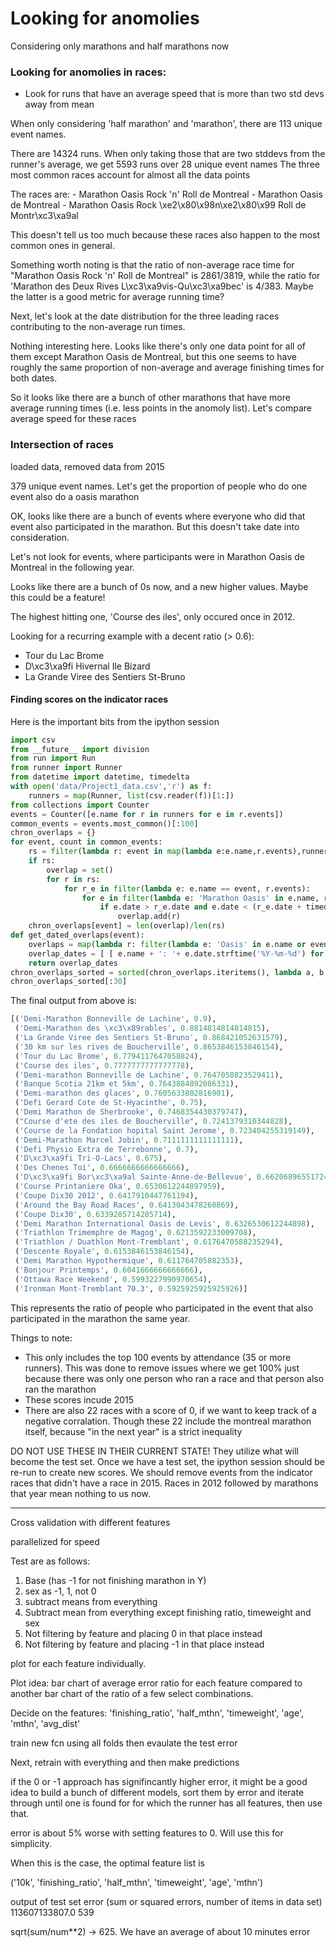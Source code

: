# Looking for anomolies

Considering only marathons and half marathons now

### Looking for anomolies in races:
- Look for runs that have an average speed that is more than two std devs away from mean

When only considering 'half marathon' and 'marathon', there are 113 unique event names.

There are 14324 runs. When only taking those that are two stddevs from the runner's average, we get 5593 runs over 28 unique event names
The three most common races account for almost all the data points

The races are:
    - Marathon Oasis Rock 'n' Roll de Montreal
    - Marathon Oasis de Montreal
    - Marathon Oasis Rock \xe2\x80\x98n\xe2\x80\x99 Roll de Montr\xc3\xa9al

This doesn't tell us too much because these races also happen to the most common ones in general.

Something worth noting is that the ratio of non-average race time for "Marathon Oasis Rock 'n' Roll de Montreal" is 2861/3819, while the ratio for 'Marathon des Deux Rives L\xc3\xa9vis-Qu\xc3\xa9bec' is 4/383. Maybe the latter is a good metric for average running time?


Next, let's look at the date distribution for the three leading races contributing to the non-average run times.

Nothing interesting here. Looks like there's only one data point for all of them except Marathon Oasis de Montreal, but this one seems to have roughly the same proportion of non-average and average finishing times for both dates.


So it looks like there are a bunch of other marathons that have more average running times (i.e. less points in the anomoly list). Let's compare average speed for these races


### Intersection of races

loaded data, removed data from 2015

379 unique event names. Let's get the proportion of people who do one event also do a
oasis marathon

OK, looks like there are a bunch of events where everyone who did that event also
participated in the marathon. But this doesn't take date into consideration.

Let's not look for events, where participants were in Marathon Oasis de Montreal in the following year.

Looks like there are a bunch of 0s now, and a new higher values. Maybe this could be a feature!


The highest hitting one, 'Course des iles', only occured once in 2012.

Looking for a recurring example with a decent ratio (> 0.6):
- Tour du Lac Brome
- D\xc3\xa9fi Hivernal Ile Bizard
- La Grande Viree des Sentiers St-Bruno

#### Finding scores on the indicator races

Here is the important bits from the ipython session

```python
import csv
from __future__ import division
from run import Run
from runner import Runner
from datetime import datetime, timedelta
with open('data/Project1_data.csv','r') as f:
    runners = map(Runner, list(csv.reader(f))[1:])
from collections import Counter
events = Counter([e.name for r in runners for e in r.events])
common_events = events.most_common()[:100]
chron_overlaps = {}
for event, count in common_events:
    rs = filter(lambda r: event in map(lambda e:e.name,r.events),runners)
    if rs:
        overlap = set()
        for r in rs:
            for r_e in filter(lambda e: e.name == event, r.events):
                for e in filter(lambda e: 'Marathon Oasis' in e.name, r.events):
                    if e.date > r_e.date and e.date < (r_e.date + timedelta(days=265)):
                        overlap.add(r)
    chron_overlaps[event] = len(overlap)/len(rs)
def get_dated_overlaps(event):
    overlaps = map(lambda r: filter(lambda e: 'Oasis' in e.name or event in e.name, r.events), rs)
    overlap_dates = [ [ e.name + ': '+ e.date.strftime('%Y-%m-%d') for e in re] for re in overlaps]
    return overlap_dates
chron_overlaps_sorted = sorted(chron_overlaps.iteritems(), lambda a, b: 1 if a[1] < b[1] else 0 if a[1] == b[1] else -1)
chron_overlaps_sorted[:30]
```

The final output from above is:
```python
[('Demi-Marathon Bonneville de Lachine', 0.9),
 ('Demi-Marathon des \xc3\x89rables', 0.8814814814814815),
 ('La Grande Viree des Sentiers St-Bruno', 0.868421052631579),
 ('30 km sur les rives de Boucherville', 0.8653846153846154),
 ('Tour du Lac Brome', 0.7794117647058824),
 ('Course des iles', 0.7777777777777778),
 ('Demi-marathon Bonneville de Lachine', 0.7647058823529411),
 ('Banque Scotia 21km et 5km', 0.7643884892086331),
 ('Demi-marathon des glaces', 0.7605633802816901),
 ('Defi Gerard Cote de St-Hyacinthe', 0.75),
 ('Demi Marathon de Sherbrooke', 0.7468354430379747),
 ("Course d'ete des iles de Boucherville", 0.7241379310344828),
 ('Course de la Fondation hopital Saint Jerome', 0.723404255319149),
 ('Demi-Marathon Marcel Jobin', 0.7111111111111111),
 ('Defi Physio Extra de Terrebonne', 0.7),
 ('D\xc3\xa9fi Tri-O-Lacs', 0.675),
 ('Des Chenes Toi', 0.6666666666666666),
 ('D\xc3\xa9fi Bor\xc3\xa9al Sainte-Anne-de-Bellevue', 0.6620689655172414),
 ('Course Printaniere Oka', 0.6530612244897959),
 ('Coupe Dix30 2012', 0.6417910447761194),
 ('Around the Bay Road Races', 0.6413043478260869),
 ('Coupe Dix30', 0.6339285714285714),
 ('Demi Marathon International Oasis de Levis', 0.6326530612244898),
 ('Triathlon Trimemphre de Magog', 0.6213592233009708),
 ('Triathlon / Duathlon Mont-Tremblant', 0.6176470588235294),
 ('Descente Royale', 0.6153846153846154),
 ('Demi Marathon Hypothermique', 0.611764705882353),
 ('Bonjour Printemps', 0.6041666666666666),
 ('Ottawa Race Weekend', 0.5993227990970654),
 ('Ironman Mont-Tremblant 70.3', 0.5925925925925926)]
```

This represents the ratio of people who participated in the event that also participated
in the marathon the same year.

Things to note:
- This only includes the top 100 events by attendance (35 or more runners). This was done to remove issues where we get 100% just because there was only one person who ran a race and that person also ran the marathon
- These scores incude 2015
- There are also 22 races with a score of 0, if we want to keep track of a negative corralation. Though these 22 include the montreal marathon itself, because "in the next year" is a strict inequality

DO NOT USE THESE IN THEIR CURRENT STATE! They utilize what will become the test set.
Once we have a test set, the ipython session should be re-run to create new scores.
We should remove events from the indicator races that didn't have a race in 2015. Races in 2012 followed by marathons that year mean nothing to us now.


------------

Cross validation with different features

parallelized for speed

Test are as follows:

1. Base (has -1 for not finishing marathon in Y) 
2. sex as -1, 1, not 0
3. subtract means from everything
4. Subtract mean from everything except finishing ratio, timeweight and sex
5. Not filtering by feature and placing 0 in that place instead
6. Not filtering by feature and placing -1 in that place instead

plot for each feature individually.

Plot idea: bar chart of average error ratio for each feature compared to another bar
chart of the ratio of a few select combinations. 


Decide on the features: 'finishing_ratio', 'half_mthn', 'timeweight', 'age', 'mthn', 'avg_dist'

train new fcn using all folds then evaulate the test error

Next, retrain with everything and then make predictions

if the 0 or -1 approach has signifincantly higher error, it might be a good idea to build a bunch of different models, sort them by error and iterate through until one is found for for which the runner has all features, then use that.

error is about 5% worse with setting features to 0. Will use this for simplicity.

When this is the case, the optimal feature list is

('10k', 'finishing_ratio', 'half_mthn', 'timeweight', 'age', 'mthn')

output of test set error (sum or squared errors, number of items in data set)
113607133807.0 539

sqrt(sum/num**2)  ->  625. We have an average of about 10 minutes error




